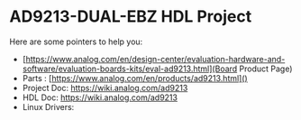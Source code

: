 # AD9213-DUAL-EBZ HDL Project

Here are some pointers to help you:
  * [https://www.analog.com/en/design-center/evaluation-hardware-and-software/evaluation-boards-kits/eval-ad9213.html](Board Product Page)
  * Parts : [https://www.analog.com/en/products/ad9213.html]()
  * Project Doc: https://wiki.analog.com/ad9213
  * HDL Doc: https://wiki.analog.com/ad9213
  * Linux Drivers:
